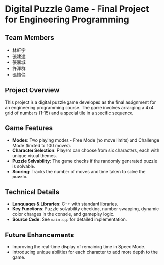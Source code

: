 # Digital Puzzle Game - Final Project for Engineering Programming

## Team Members
- 林軒宇
- 張建達
- 張嘉城
- 許澤群
- 張愷倫

## Project Overview
This project is a digital puzzle game developed as the final assignment for an engineering programming course. The game involves arranging a 4x4 grid of numbers (1-15) and a special tile in a specific sequence.

## Game Features
- **Modes**: Two playing modes - Free Mode (no move limits) and Challenge Mode (limited to 100 moves).
- **Character Selection**: Players can choose from six characters, each with unique visual themes.
- **Puzzle Solvability**: The game checks if the randomly generated puzzle is solvable.
- **Scoring**: Tracks the number of moves and time taken to solve the puzzle.

## Technical Details
- **Languages & Libraries**: C++ with standard libraries.
- **Key Functions**: Puzzle solvability checking, number swapping, dynamic color changes in the console, and gameplay logic.
- **Source Code**: See `main.cpp` for detailed implementation.

## Future Enhancements
- Improving the real-time display of remaining time in Speed Mode.
- Introducing unique abilities for each character to add more depth to the game.
